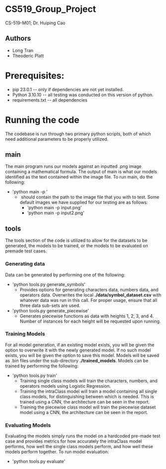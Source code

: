 # CS519_Group_Project
CS-519-M01; Dr. Huiping Cao
## Authors 
- Long Tran <br/>
- Theoderic Platt <br/>


# Prerequisites:
- pip 23.0.1       -- only if dependencies are not yet installed.
- Python 3.10.10   -- all testing was conducted on this version of python.
- requirements.txt -- all dependencies

# Running the code
The codebase is run through two primary python scripts, both of which need additional parameters to be properly utilized.
## main
The main program runs our models against an inputted .png image containing a mathematical formula. The output of main is what our models identified as the text contained within the image file. To run main, do the following:
- 'python main -p <img>'
  - <img> should contain the path to the image file that you with to test. Some default images we have supplied for our testing are as follows:
    - 'python main -p input.png'
    - 'python main -p input2.png'

## tools
The tools section of the code is utilized to allow for the datasets to be generated, the models to be trained, or the models to be evaluated on premade test cases. 
### Generating data
Data can be generated by performing one of the following:<br/>
- 'python tools.py generate_symbols'
  - Provides options for generating characters data, numbers data, and operators data. Overwrites the local **./data/symbol_dataset.csv** with whatever data was run in this call. For proper usage, ensure that all three data sub-sets are used.
- 'python tools.py generate_piecewise'
  - Generates piecewise functions as data with heights 1, 2, 3, and 4. Number of instances for each height will be requested upon running.

### Training Models
For all model generation, if an existing model exists, you will be given the option to overwrite it with the newly generated model. If no such model exists, you will be given the option to save this model. Models will be saved as .bin files under the sub-directory **./trained_models**. Models can be trained by performing the following: <br/>
- 'python tools.py train'
  - Training single class models will train the characters, numbers, and operators models using Logistic Regression. 
  - Training the intraClass model will train a model containing all single class models, for distinguishing between which is needed. This is trained using a CNN, the architecture can be seen in the report.
  - Training the piecewise class model will train the piecewise dataset model using a CNN, the architecture can be seen in the report.

### Evaluating Models
Evaluating the models simply runs the model on a hardcoded pre-made test case and provides metrics for how accurately the intraClass model performs, how well the single class models perform, and how well these models perform together. To run model evaluation: <br/>
- 'python tools.py evaluate'

